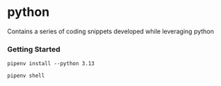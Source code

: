 # python
Contains a series of coding snippets developed while leveraging python

### Getting Started
```
pipenv install --python 3.13
```

```
pipenv shell
```